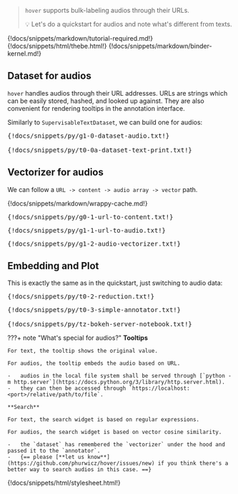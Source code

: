 > `hover` supports bulk-labeling audios through their URLs.
>
> :bulb: Let's do a quickstart for audios and note what's different from texts.

{!docs/snippets/markdown/tutorial-required.md!}
{!docs/snippets/html/thebe.html!}
{!docs/snippets/markdown/binder-kernel.md!}

## **Dataset for audios**

`hover` handles audios through their URL addresses. URLs are strings which can be easily stored, hashed, and looked up against. They are also convenient for rendering tooltips in the annotation interface.

Similarly to `SupervisableTextDataset`, we can build one for audios:

<pre data-executable>
{!docs/snippets/py/g1-0-dataset-audio.txt!}

{!docs/snippets/py/t0-0a-dataset-text-print.txt!}
</pre>

## **Vectorizer for audios**

We can follow a `URL -> content -> audio array -> vector` path.

{!docs/snippets/markdown/wrappy-cache.md!}

<pre data-executable>
{!docs/snippets/py/g0-1-url-to-content.txt!}
</pre>

<pre data-executable>
{!docs/snippets/py/g1-1-url-to-audio.txt!}
</pre>

<pre data-executable>
{!docs/snippets/py/g1-2-audio-vectorizer.txt!}
</pre>

## **Embedding and Plot**

This is exactly the same as in the quickstart, just switching to audio data:

<pre data-executable>
{!docs/snippets/py/t0-2-reduction.txt!}
</pre>

<pre data-executable>
{!docs/snippets/py/t0-3-simple-annotator.txt!}

{!docs/snippets/py/tz-bokeh-server-notebook.txt!}
</pre>

???+ note "What's special for audios?"
    **Tooltips**

    For text, the tooltip shows the original value.

    For audios, the tooltip embeds the audio based on URL.

    -   audios in the local file system shall be served through [`python -m http.server`](https://docs.python.org/3/library/http.server.html).
    -   they can then be accessed through `https://localhost:<port>/relative/path/to/file`.

    **Search**

    For text, the search widget is based on regular expressions.

    For audios, the search widget is based on vector cosine similarity.

    -   the `dataset` has remembered the `vectorizer` under the hood and passed it to the `annotator`.
    -   {== please [**let us know**](https://github.com/phurwicz/hover/issues/new) if you think there's a better way to search audios in this case. ==}


{!docs/snippets/html/stylesheet.html!}
